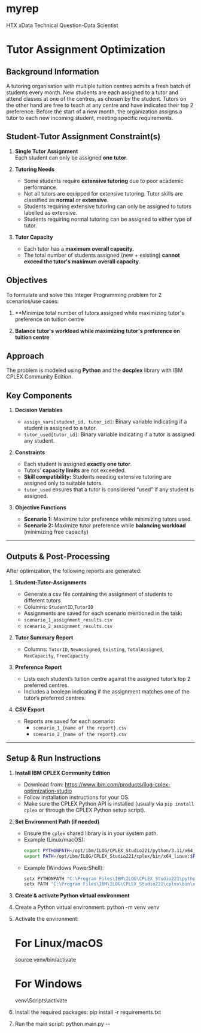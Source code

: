 # myrep
HTX xData Technical Question-Data Scientist

# Tutor Assignment Optimization

## Background Information

A tutoring organisation with multiple tuition centres admits a fresh batch of students every month. New students are each assigned to a tutor and attend classes at one of the centres, as chosen by the student. Tutors on the other hand are free to teach at any centre and have indicated their top 2 preference. Before the start of a new month, the organization assigns a tutor to each new incoming student, meeting specific requirements.

## Student-Tutor Assignment Constraint(s)

1. **Single Tutor Assignment**  
   Each student can only be assigned **one tutor**.

2. **Tutoring Needs**  
   - Some students require **extensive tutoring** due to poor academic performance.  
   - Not all tutors are equipped for extensive tutoring. Tutor skills are classified as **normal** or **extensive**.  
   - Students requiring extensive tutoring can only be assigned to tutors labelled as extensive.  
   - Students requiring normal tutoring can be assigned to either type of tutor.

3. **Tutor Capacity**  
   - Each tutor has a **maximum overall capacity**.  
   - The total number of students assigned (new + existing) **cannot exceed the tutor's maximum overall capacity**.

## Objectives

To formulate and solve this Integer Programming problem for 2 scenarios/use cases:

1. **Minimize total number of tutors assigned while maximizing tutor's preference on tuition centre 

2. **Balance tutor's workload while maximizing tutor's preference on tuition centre**

## Approach

The problem is modeled using **Python** and the **docplex** library with IBM CPLEX Community Edition.

## Key Components


1. **Decision Variables**
   - `assign_vars[student_id, tutor_id]`: Binary variable indicating if a student is assigned to a tutor.  
   - `tutor_used[tutor_id]`: Binary variable indicating if a tutor is assigned any student.

2. **Constraints**
   - Each student is assigned **exactly one tutor**.  
   - Tutors’ **capacity limits** are not exceeded.  
   - **Skill compatibility:** Students needing extensive tutoring are assigned only to suitable tutors.  
   - `tutor_used` ensures that a tutor is considered “used” if any student is assigned.

3. **Objective Functions**
   - **Scenario 1:** Maximize tutor preference while minimizing tutors used.  
   - **Scenario 2:** Maximize tutor preference while **balancing workload** (minimizing free capacity)


---

## Outputs & Post-Processing

After optimization, the following reports are generated:

1. **Student-Tutor-Assignments**
   - Generate a csv file containing the assignment of students to different tutors
   - Columns: `StudentID`,`TutorID`
   - Assignments are saved for each scenario mentioned in the task:
	- `scenario_1_assignment_results.csv`
	- `scenario_2_assignment_results.csv`

2. **Tutor Summary Report**
   - Columns: `TutorID`, `NewAssigned`, `Existing`, `TotalAssigned`, `MaxCapacity`, `FreeCapacity`   

3. **Preference Report**
   - Lists each student’s tuition centre against the assigned tutor’s top 2 preferred centres.  
   - Includes a boolean indicating if the assignment matches one of the tutor’s preferred centres.

4. **CSV Export**
   - Reports are saved for each scenario:  
     - `scenario_1_{name of the report}.csv`  
     - `scenario_2_{name of the report}.csv`

---

## Setup & Run Instructions

1. **Install IBM CPLEX Community Edition**
   - Download from: https://www.ibm.com/products/ilog-cplex-optimization-studio  
   - Follow installation instructions for your OS.
   - Make sure the CPLEX Python API is installed (usually via `pip install cplex` or through the CPLEX Python setup script).

2. **Set Environment Path (if needed)**
   - Ensure the `cplex` shared library is in your system path.
   - Example (Linux/macOS):
     ```bash
     export PYTHONPATH=/opt/ibm/ILOG/CPLEX_Studio221/python/3.11/x64_linux:$PYTHONPATH
     export PATH=/opt/ibm/ILOG/CPLEX_Studio221/cplex/bin/x64_linux:$PATH
     ```
   - Example (Windows PowerShell):
     ```powershell
     setx PYTHONPATH "C:\Program Files\IBM\ILOG\CPLEX_Studio221\python\3.11\x64_win64"
     setx PATH "C:\Program Files\IBM\ILOG\CPLEX_Studio221\cplex\bin\x64_win64;%PATH%"
     ```

3. **Create & activate Python virtual environment**

1. Create a Python virtual environment:
   python -m venv venv

2. Activate the environment:
   # For Linux/macOS
   source venv/bin/activate
   # For Windows
   venv\Scripts\activate

3. Install the required packages:
   pip install -r requirements.txt

4. Run the main script:
   python main.py
--
